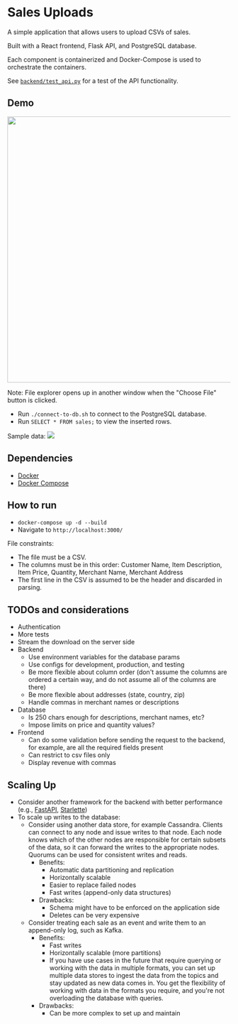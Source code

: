 # Sales Uploads

A simple application that allows users to upload CSVs of sales.

Built with a React frontend, Flask API, and PostgreSQL database.

Each component is containerized and Docker-Compose is used to orchestrate the containers.

See [`backend/test_api.py`](https://github.com/nantrinh/sales_uploads/blob/master/backend/test_api.py) for a test of the API functionality.

## Demo

<img src="https://i.imgur.com/VsEK51P.gif" width="600">

Note: File explorer opens up in another window when the "Choose File" button is clicked.

- Run `./connect-to-db.sh` to connect to the PostgreSQL database.
- Run `SELECT * FROM sales;` to view the inserted rows.

Sample data:
![](https://i.imgur.com/EQG8GNP.png)

## Dependencies

- [Docker](https://docs.docker.com/get-docker/)
- [Docker Compose](https://docs.docker.com/compose/install/)

## How to run

- `docker-compose up -d --build`
- Navigate to `http://localhost:3000/`

File constraints:

- The file must be a CSV.
- The columns must be in this order: Customer Name, Item Description, Item Price, Quantity, Merchant Name, Merchant Address
- The first line in the CSV is assumed to be the header and discarded in parsing.

## TODOs and considerations

- Authentication
- More tests
- Stream the download on the server side
- Backend
  - Use environment variables for the database params
  - Use configs for development, production, and testing
  - Be more flexible about column order (don't assume the columns are ordered a certain way, and do not assume all of the columns are there)
  - Be more flexible about addresses (state, country, zip)
  - Handle commas in merchant names or descriptions
- Database
  - Is 250 chars enough for descriptions, merchant names, etc?
  - Impose limits on price and quantity values?
- Frontend
  - Can do some validation before sending the request to the backend, for example, are all the required fields present
  - Can restrict to csv files only
  - Display revenue with commas

## Scaling Up

- Consider another framework for the backend with better performance (e.g., [FastAPI](https://fastapi.tiangolo.com/), [Starlette](https://www.starlette.io/))
- To scale up writes to the database:
  - Consider using another data store, for example Cassandra. Clients can connect to any node and issue writes to that node. Each node knows which of the other nodes are responsible for certain subsets of the data, so it can forward the writes to the appropriate nodes. Quorums can be used for consistent writes and reads.
    - Benefits:
      - Automatic data partitioning and replication
      - Horizontally scalable
      - Easier to replace failed nodes
      - Fast writes (append-only data structures)
    - Drawbacks:
      - Schema might have to be enforced on the application side
      - Deletes can be very expensive
  - Consider treating each sale as an event and write them to an append-only log, such as Kafka.
    - Benefits:
      - Fast writes
      - Horizontally scalable (more partitions)
      - If you have use cases in the future that require querying or working with the data in multiple formats, you can set up multiple data stores to ingest the data from the topics and stay updated as new data comes in. You get the flexibility of working with data in the formats you require, and you're not overloading the database with queries.
    - Drawbacks:
      - Can be more complex to set up and maintain
